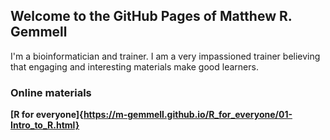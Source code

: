 ## Welcome to the GitHub Pages of Matthew R. Gemmell

I'm a bioinformatician and trainer. I am a very impassioned trainer believing that engaging and interesting materials make good learners.

### Online materials

__[R for everyone]{https://m-gemmell.github.io/R_for_everyone/01-Intro_to_R.html}__
